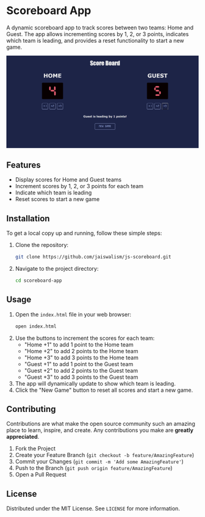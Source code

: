 # Scoreboard App

A dynamic scoreboard app to track scores between two teams: Home and Guest. The app allows incrementing scores by 1, 2, or 3 points, indicates which team is leading, and provides a reset functionality to start a new game.

![App Screenshot](./Screenshot.png)

## Features

- Display scores for Home and Guest teams
- Increment scores by 1, 2, or 3 points for each team
- Indicate which team is leading
- Reset scores to start a new game

## Installation

To get a local copy up and running, follow these simple steps:

1. Clone the repository:
    ```sh
    git clone https://github.com/jaiswalism/js-scoreboard.git
    ```
2. Navigate to the project directory:
    ```sh
    cd scoreboard-app
    ```

## Usage

1. Open the `index.html` file in your web browser:
    ```sh
    open index.html
    ```
2. Use the buttons to increment the scores for each team:
   - "Home +1" to add 1 point to the Home team
   - "Home +2" to add 2 points to the Home team
   - "Home +3" to add 3 points to the Home team
   - "Guest +1" to add 1 point to the Guest team
   - "Guest +2" to add 2 points to the Guest team
   - "Guest +3" to add 3 points to the Guest team
3. The app will dynamically update to show which team is leading.
4. Click the "New Game" button to reset all scores and start a new game.

## Contributing

Contributions are what make the open source community such an amazing place to learn, inspire, and create. Any contributions you make are **greatly appreciated**.

1. Fork the Project
2. Create your Feature Branch (`git checkout -b feature/AmazingFeature`)
3. Commit your Changes (`git commit -m 'Add some AmazingFeature'`)
4. Push to the Branch (`git push origin feature/AmazingFeature`)
5. Open a Pull Request

## License

Distributed under the MIT License. See `LICENSE` for more information.
